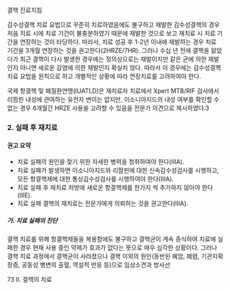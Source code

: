 결핵 진료지침

감수성결핵 치료 요법으로 꾸준히 치료하였음에도 불구하고 재발한 감수성결핵의 경우 처음 치료 시에 치료 기간이 불충분하였기 때문에 재발한 것으로 보고 재치료 시 치료 기간을 연장하는 것이 타당하다. 따라서, 치료 성공 후 1-2년 이내에 재발하는 경우 치료 기간을 3개월 연장하는 것을 권고한다(2HRZE/7HR). 그러나 수십 년 전에 결핵을 앓았다가 최근 결핵이 다시 발생한 경우에는 정의상으로는 재발이지만 같은 균에 의한 재발인지 아니면 새로운 감염에 의한 재발인지 확실치 않다. 따라서 이 경우에는 감수성결핵 치료 요법을 원칙으로 하고 개별적인 상황에 따라 연장치료를 고려하여야 한다.

국제 항결핵 및 폐질환연맹(IUATLD)은 재치료자 치료에서 Xpert MTB/RIF 검사에서 리팜핀 내성에 관여하는 유전자 변이는 없지만, 이소니아지드의 내성 여부를 확인할 수 없는 경우 6개월간 HRZE 사용을 고려할 수 있음을 전문가 의견으로 제시하였다.3

### 2. 실패 후 재치료

#### 권고 요약
- 치료 실패의 원인을 찾기 위한 자세한 병력을 청취하여야 한다(IIIA).
- 치료 실패가 발생하면 이소니아지드와 리팜핀에 대한 신속감수성검사를 시행하고, 모든 항결핵제에 대한 통상감수성검사를 시행하여야 한다(IIIA).
- 치료 실패 후 재치료 처방에 새로운 항결핵제를 한가지 씩 추가하지 않아야 한다(IIIE).
- 치료 실패 결핵의 재치료는 전문가에게 의뢰하는 것을 권고한다(IIIA).

##### 가. 치료 실패의 진단

결핵 치료를 위해 항결핵제들을 복용함에도 불구하고 결핵균이 계속 증식하여 치료에 실패한 경우 현재 사용 중인 약제가 효과가 없다는 뜻으로 매우 심각한 상황이다. 그러나 결핵 치료 과정에서 결핵균이 사라졌으나 결핵 이외의 원인(동반된 폐암, 폐렴, 기관지확장증, 공동성 병변의 출혈, 역설적 반응 등)으로 임상소견과 방사선

<PAGE>73
II. 결핵의 치료